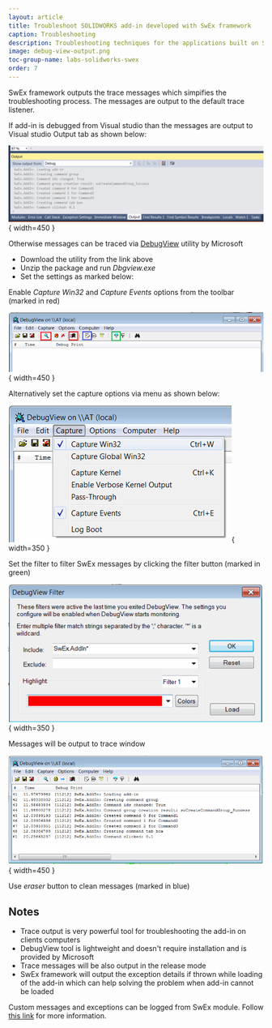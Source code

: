 ```yaml
---
layout: article
title: Troubleshoot SOLIDWORKS add-in developed with SwEx framework
caption: Troubleshooting
description: Troubleshooting techniques for the applications built on SwEx framework
image: debug-view-output.png
toc-group-name: labs-solidworks-swex
order: 7
---
```

SwEx framework outputs the trace messages which simpifies the troubleshooting process. The messages are output to the default trace listener.

If add-in is debugged from Visual studio than the messages are output to Visual studio Output tab as shown below:

![Trace messages in the output window of Visual Studio](visual-studio-output.png){ width=450 }

Otherwise messages can be traced via [DebugView](https://docs.microsoft.com/en-us/sysinternals/downloads/debugview) utility by Microsoft

* Download the utility from the link above
* Unzip the package and run *Dbgview.exe*
* Set the settings as marked below:

Enable *Capture Win32* and *Capture Events* options from the toolbar (marked in red) 
    
![Trace settings in the DebugView utility toolbar](debug-view-settings.png){ width=450 }

Alternatively set the capture options via menu as shown below:

![Trace settings in the DebugView utility menu](debug-view-settings-menu.png){ width=350 }

Set the filter to filter SwEx messages by clicking the filter button (marked in green)

![Trace settings filter in the DebugView utility](debug-view-filter.png){ width=350 }

Messages will be output to trace window

![Trace messages in the debug view](debug-view-output.png){ width=450 }

Use *eraser* button to clean messages (marked in blue)

## Notes
* Trace output is very powerful tool for troubleshooting the add-in on clients computers
* DebugView tool is lightweight and doesn't require installation and is provided by Microsoft
* Trace messages will be also output in the release mode
* SwEx framework will output the exception details if thrown while loading of the add-in which can help solving the problem when add-in cannot be loaded

Custom messages and exceptions can be logged from SwEx module. Follow [this link](logging) for more information.